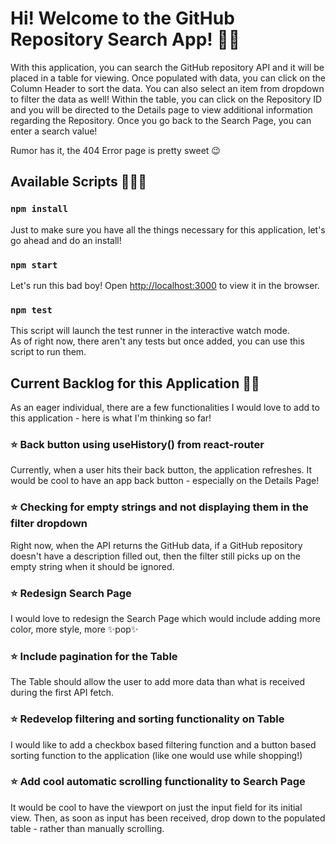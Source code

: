 # Hi! Welcome to the GitHub Repository Search App! 👋🏾

With this application, you can search the GitHub repository API and it will be placed in a table for viewing.
Once populated with data, you can click on the Column Header to sort the data. You can also select an item from dropdown to filter the data as well!
Within the table, you can click on the Repository ID and you will be directed to the Details page to view additional information regarding the Repository.
Once you go back to the Search Page, you can enter a search value!

Rumor has it, the 404 Error page is pretty sweet 😉

## Available Scripts 🏃🏾‍♀️

### `npm install`

Just to make sure you have all the things necessary for this application, let's go ahead and do an install!

### `npm start`

Let's run this bad boy! Open [http://localhost:3000](http://localhost:3000) to view it in the browser.

### `npm test`

This script will launch the test runner in the interactive watch mode.\
As of right now, there aren't any tests but once added, you can use this script to run them.

## Current Backlog for this Application ✍🏾

As an eager individual, there are a few functionalities I would love to add to this application - here is what I'm thinking so far!

### ⭐️  Back button using useHistory() from react-router

Currently, when a user hits their back button, the application refreshes. It would be cool to have an app back button - especially on the Details Page!

### ⭐️  Checking for empty strings and not displaying them in the filter dropdown

Right now, when the API returns the GitHub data, if a GitHub repository doesn't have a description filled out, then the filter still picks up on the empty string when it should be ignored.

### ⭐️  Redesign Search Page

I would love to redesign the Search Page which would include adding more color, more style, more ✨pop✨

### ⭐️  Include pagination for the Table

The Table should allow the user to add more data than what is received during the first API fetch. 

### ⭐️  Redevelop filtering and sorting functionality on Table

I would like to add a checkbox based filtering function and a button based sorting function to the application (like one would use while shopping!)

### ⭐️  Add cool automatic scrolling functionality to Search Page

It would be cool to have the viewport on just the input field for its initial view. Then, as soon as input has been received, drop down to the populated table - rather than manually scrolling.
